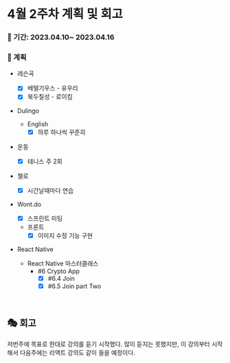 # 4월 2주차 계획 및 회고

### 📆 기간: 2023.04.10~ 2023.04.16

### 📑 계획

- 레슨곡

  - [x] 베텔기우스 - 유우리
  - [x] 북두칠성 - 로이킴
- Dulingo
  - English
    - [x] 하루 하나씩 꾸준히
- 운동
  - [x] 테니스 주 2회
- 첼로
  - [x] 시간날때마다 연습
- Wont.do
  - [x] 스프린트 미팅
  - 프론트
    - [x] 이미지 수정 기능 구현
- React Native
  - React Native 마스터클래스
    - #6 Crypto App
      - [x] #6.4 Join
      - [x] #6.5 Join part Two

<br/>

## 🎭 회고

 저번주에 목표로 한대로 강의를 듣기 시작했다. 많이 듣지는 못했지만, 이 강의부터 시작해서 다음주에는 리액트 강의도 같이 들을 예정이다.

